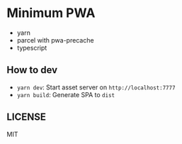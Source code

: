 # Minimum PWA

- yarn
- parcel with pwa-precache
- typescript

## How to dev

- `yarn dev`: Start asset server on `http://localhost:7777`
- `yarn build`: Generate SPA to `dist`

## LICENSE

MIT
